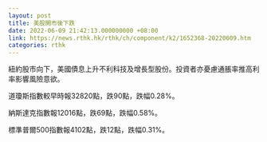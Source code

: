 ```yaml
---
layout: post
title: 美股開市後下跌
date: 2022-06-09 21:42:13.000000000 +08:00
link: https://news.rthk.hk/rthk/ch/component/k2/1652368-20220609.htm
categories: rthk
---
```


紐約股市向下，美國債息上升不利科技及增長型股份。投資者亦憂慮通脹率推高利率影響風險意欲。

道瓊斯指數較早時報32820點，跌90點，跌幅0.28%。

納斯達克指數報12016點，跌69點，跌幅0.58%。

標準普爾500指數報4102點，跌12點，跌幅0.31%。
